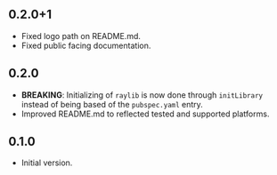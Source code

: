 ## 0.2.0+1

- Fixed logo path on README.md.
- Fixed public facing documentation.

## 0.2.0

- **BREAKING**: Initializing of `raylib` is now done through `initLibrary` instead of being based of the `pubspec.yaml` entry.
- Improved README.md to reflected tested and supported platforms.

## 0.1.0

- Initial version.
